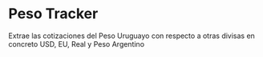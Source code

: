 # Peso Tracker

Extrae las cotizaciones del Peso Uruguayo con respecto a otras divisas en concreto USD, EU, Real y Peso Argentino
